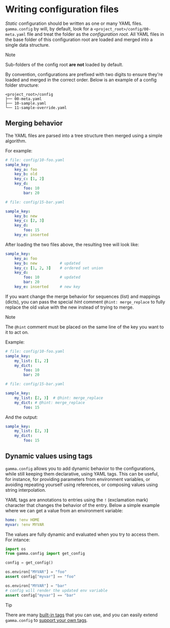 # Writing configuration files

*Static* configuration should be written as one or many YAML files.
`gamma.config` by will, by default, look for a `<project_root>/config/00-meta.yaml` file
and treat the folder as the *configuration root*. All YAML files in the base folder
of this configuration root are loaded and merged into a single data structure.


>[!NOTE]
>Sub-folders of the config root **are not** loaded by default.

By convention, configurations are prefixed with two digits to ensure they're loaded
and merged in the correct order. Below is an example of a config folder structure:

```
<project_root>/config
├── 00-meta.yaml
├── 10-sample.yaml
└── 11-sample-override.yaml
```

## Merging behavior

The YAML files are parsed into a tree structure then merged using a simple
algorithm.

For example:

```yaml
# file: config/10-foo.yaml
sample_key:
    key_a: foo
    key_b: old
    key_c: [1, 2]
    key_d:
        foo: 10
        bar: 20
```

```yaml
# file: config/15-bar.yaml

sample_key:
    key_b: new
    key_c: [2, 3]
    key_d:
        foo: 15
    key_e: inserted
```

After loading the two files above, the resulting tree will look like:

```yaml
sample_key:
    key_a: foo
    key_b: new          # updated
    key_c: [1, 2, 3]    # ordered set union
    key_d:
        foo: 10         # updated
        bar: 20
    key_e: inserted     # new key
```

If you want change the merge behavior for sequences (list) and mappings (dicts), you can pass the special *hint* comment ``@hint: merge_replace`` to fully replace the old value
with the new instead of trying to merge.

> [!NOTE]
> The ``@hint`` comment must be placed on the same line of the key you want to it to act on.

Example:

```yaml
# file: config/10-foo.yaml
sample_key:
    my_list: [1, 2]
    my_dict:
        foo: 10
        bar: 20
```

```yaml
# file: config/15-bar.yaml

sample_key:
    my_list: [2, 3]  # @hint: merge_replace
    my_dict: # @hint: merge_replace
        foo: 15
```

And the output:

```yaml
sample_key:
    my_list: [2, 3]
    my_dict:
        foo: 15
```

## Dynamic values using tags

`gamma.config` allows you to add dynamic behavior to the configurations, while still keeping them declarative, using YAML tags. This can be useful, for instance, for providing parameters from environment variables, or avoiding repeating yourself using references, or composing values using string interpolation.

YAML tags are annotations to entries using the `!` (exclamation mark) character that changes the behavior of the entry. Below a simple example where we can get a value from an environment variable:

```yaml
home: !env HOME
myvar: !env MYVAR
```

The values are fully dynamic and evaluated when you try to access them. For intance:

```python
import os
from gamma.config import get_config

config = get_config()

os.environ["MYVAR"] = "foo"
assert config["myvar"] == "foo"

os.environ["MYVAR"] = "bar"
# config will render the updated env variable
assert config["myvar"] == "bar"
```

>[!TIP]
>There are many [built-in tags](tags?id=built-in-tags-reference) that you can use, and you can easily extend `gamma.config` to [support your own tags](tags?id=writing-custom-tags).
